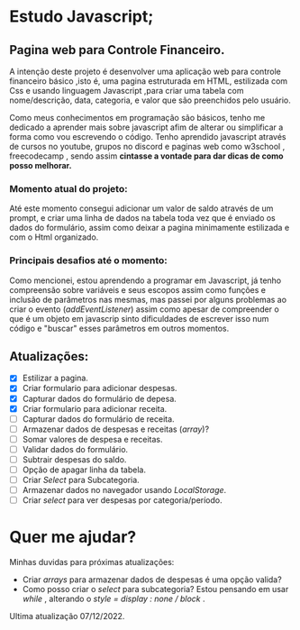 # Estudo Javascript;

## Pagina web para Controle Financeiro.
A intenção deste projeto é desenvolver uma aplicação web para controle financeiro básico ,isto é, uma pagina estruturada em HTML, estilizada com Css e usando linguagem Javascript ,para criar uma tabela com nome/descrição, data, categoria, e valor que são preenchidos pelo usuário.

Como meus conhecimentos em programação são básicos, tenho me dedicado a aprender mais sobre javascript afim de alterar ou simplificar a forma como vou escrevendo o código. Tenho aprendido  javascript através de cursos no youtube, grupos no discord e paginas web como w3school ,  freecodecamp , sendo assim **cintasse a vontade para dar dicas de como posso melhorar.**

### Momento atual do projeto:
Até este momento consegui adicionar um valor de saldo através de um prompt, e criar uma linha de dados na tabela toda vez que é enviado os dados do formulário, assim como deixar a pagina minimamente estilizada e com o Html organizado.

### Principais desafios até o momento:
Como mencionei, estou aprendendo a programar em Javascript, já tenho compreensão sobre variáveis e seus escopos assim como funções e inclusão de parâmetros nas mesmas, mas passei por alguns problemas ao criar o evento (*addEventListener*) assim como apesar de compreender o que é um objeto em javascrip sinto dificuldades de escrever isso num código e "buscar" esses parâmetros em outros momentos.

## Atualizações:

 - [x] Estilizar a pagina.
 - [X] Criar formulario para adicionar despesas.
 - [x] Capturar dados do formulário de depesa.
 - [X] Criar formulario para adicionar receita.
 - [ ] Capturar dados do formulário de receita.
 - [ ] Armazenar dados de despesas e receitas (*array*)?
 - [ ] Somar valores de despesa e receitas.
 - [ ] Validar dados do formulário.
 - [ ] Subtrair despesas do saldo.
 - [ ] Opção de apagar linha da tabela.
 - [ ] Criar *Select* para Subcategoria.
 - [ ] Armazenar dados no navegador  usando *LocalStorage*.
 - [ ] Criar *select* para ver despesas por categoria/período. 

# Quer me ajudar? 
Minhas duvidas para próximas atualizações:

 - Criar *arrays* para armazenar dados de despesas é uma opção valida?
 - Como posso criar o *select* para subcategoria? Estou pensando em usar *while* , alterando o *style = display : none / block* .

Ultima atualização 07/12/2022.